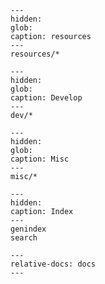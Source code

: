 <!-- markdownlint-disable MD041 -->
```{toctree}
---
hidden:
glob:
caption: resources
---
resources/*
```

```{toctree}
---
hidden:
glob:
caption: Develop
---
dev/*
```

```{toctree}
---
hidden:
glob:
caption: Misc
---
misc/*
```

```{toctree}
---
hidden:
caption: Index
---
genindex
search
```

```{include} ../README.md
---
relative-docs: docs
---
```
